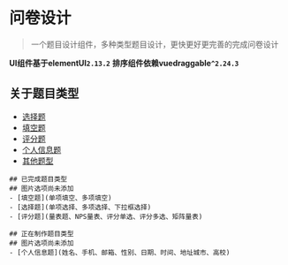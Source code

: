 # 问卷设计

> 一个题目设计组件，多种类型题目设计，更快更好更完善的完成问卷设计

**UI组件基于elementUI`2.13.2`**
**排序组件依赖vuedraggable`^2.24.3`**

## 关于题目类型
- [选择题](单项选择、多项选择、下拉框选择、级联选择)
- [填空题](单项填空、多项填空)
- [评分题](量表题、NPS量表、评分单选、评分多选、矩阵量表)
- [个人信息题](姓名、手机、邮箱、性别、日期、时间、地址城市、高校)
- [其他题型](文件上传、矩阵选择、矩阵打分、矩阵填空)


```
## 已完成题目类型
## 图片选项尚未添加
- [填空题](单项填空、多项填空)
- [选择题](单项选择、多项选择、下拉框选择)
- [评分题](量表题、NPS量表、评分单选、评分多选、矩阵量表)
```

```
## 正在制作题目类型
## 图片选项尚未添加
- [个人信息题](姓名、手机、邮箱、性别、日期、时间、地址城市、高校)
```
